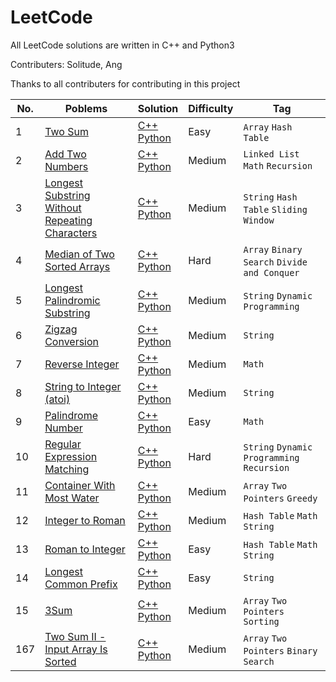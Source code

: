 # LeetCode

All LeetCode solutions are written in C++ and Python3

Contributers: Solitude, Ang

Thanks to all contributers for contributing in this project

| No. |                               Poblems                                         |      Solution       | Difficulty|  Tag   |               
| --- |-------------------------------------------------------------------------------|---------------------|-----------|--------|              
|  1  | [Two Sum](https://leetcode.com/problems/two-sum/)                             | [C++](https://github.com/Solitudez/LeetCode/blob/main/0001.%20Two%20Sum/Solution.cpp) <br> [Python](https://github.com/Solitudez/LeetCode/blob/main/0001.%20Two%20Sum/Solution.py)| Easy| `Array` `Hash Table`|
|  2  | [Add Two Numbers](https://leetcode.com/problems/add-two-numbers/)                             | [C++](https://github.com/Solitudez/LeetCode/blob/main/0002.%20Add%20Two%20Numbers/Solution.cpp) <br> [Python](https://github.com/Solitudez/LeetCode/blob/main/0002.%20Add%20Two%20Numbers/Solution.py)| Medium| `Linked List` `Math` `Recursion`| 
|  3  | [Longest Substring Without Repeating Characters](https://leetcode.com/problems/longest-substring-without-repeating-characters/)                             | [C++](https://github.com/Solitudez/LeetCode/blob/main/0003.%20Longest%20Substring%20Without%20Repeating%20Characters/Solution.cpp) <br> [Python](https://github.com/Solitudez/LeetCode/blob/main/0003.%20Longest%20Substring%20Without%20Repeating%20Characters/Solution.py)| Medium| `String` `Hash Table` `Sliding Window`|
|  4  | [Median of Two Sorted Arrays](https://leetcode.com/problems/median-of-two-sorted-arrays/)                             | [C++](https://github.com/Solitudez/LeetCode/blob/main/0004.%20Median%20of%20Two%20Sorted%20Arrays/Solution.cpp) <br> [Python](https://github.com/Solitudez/LeetCode/blob/main/0004.%20Median%20of%20Two%20Sorted%20Arrays/Solution.py)| Hard| `Array` `Binary Search` `Divide and Conquer`|
|  5  | [Longest Palindromic Substring](https://leetcode.com/problems/longest-palindromic-substring/)                             | [C++](https://github.com/Solitudez/LeetCode/blob/main/0005.%20Longest%20Palindromic%20Substring/Solution.cpp) <br> [Python]()| Medium| `String` `Dynamic Programming`|
|  6  | [Zigzag Conversion](https://leetcode.com/problems/zigzag-conversion/)                             | [C++](https://github.com/Solitudez/LeetCode/tree/main/0006.%20Zigzag%20Conversion) <br> [Python]()| Medium| `String`|
|  7  | [Reverse Integer](https://leetcode.com/problems/reverse-integer/)                             | [C++](https://github.com/Solitudez/LeetCode/blob/main/0007.%20Reverse%20Integer/Solution.cpp) <br> [Python](https://github.com/Solitudez/LeetCode/blob/main/0007.%20Reverse%20Integer/Solution.py)| Medium| `Math`|
|  8  | [String to Integer (atoi)](https://leetcode.com/problems/string-to-integer-atoi/)                             | [C++](https://github.com/Solitudez/LeetCode/blob/main/0008.%20String%20to%20Integer%20(atoi)/Solution.cpp) <br> [Python](https://github.com/Solitudez/LeetCode/blob/main/0008.%20String%20to%20Integer%20(atoi)/Solution.py)| Medium| `String`|
|  9  | [Palindrome Number](https://leetcode.com/problems/palindrome-number/)                             | [C++](https://github.com/Solitudez/LeetCode/blob/main/0009.%20Palindrome%20Number/Solution.cpp) <br> [Python]()| Easy| `Math`|
|  10  | [Regular Expression Matching](https://leetcode.com/problems/regular-expression-matching/)                             | [C++](https://github.com/Solitudez/LeetCode/blob/main/0010.%20Regular%20Expression%20Matching/Solution.cpp) <br> [Python]()| Hard| `String` `Dynamic Programming` `Recursion`|
|  11  | [Container With Most Water](https://leetcode.com/problems/container-with-most-water/)                             | [C++](https://github.com/Solitudez/LeetCode/tree/main/0011.%20Container%20With%20Most%20Water) <br> [Python](https://github.com/Solitudez/LeetCode/blob/main/0011.%20Container%20With%20Most%20Water/Solution.py)| Medium| `Array` `Two Pointers` `Greedy`|
|  12  | [Integer to Roman](https://leetcode.com/problems/integer-to-roman/)                             | [C++](https://github.com/Solitudez/LeetCode/tree/main/0012.%20Integer%20to%20Roman) <br> [Python]()| Medium| `Hash Table` `Math` `String`|
|  13  | [Roman to Integer](https://leetcode.com/problems/roman-to-integer/)                             | [C++](https://github.com/Solitudez/LeetCode/tree/main/0013.%20Roman%20to%20Integer) <br> [Python]()| Easy| `Hash Table` `Math` `String`|
|  14  | [Longest Common Prefix](https://leetcode.com/problems/longest-common-prefix/)                             | [C++]() <br> [Python]()| Easy| `String`|
|  15  | [3Sum](https://leetcode.com/problems/3sum/)                             | [C++](https://github.com/Solitudez/LeetCode/blob/main/0015.%203Sum/Solution.cpp) <br> [Python]()| Medium| `Array` `Two Pointers` `Sorting`|
|  167  | [Two Sum II - Input Array Is Sorted](https://leetcode.com/problems/two-sum-ii-input-array-is-sorted/)                             | [C++](https://github.com/Solitudez/LeetCode/blob/main/0167.%20Two%20Sum%20II%20-%20Input%20Array%20Is%20Sorted/Solution.cpp) <br> [Python]()| Medium| `Array` `Two Pointers` `Binary Search`|













